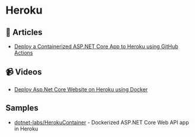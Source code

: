 
# Heroku

## 📝 Articles
- [Deploy a Containerized ASP.NET Core App to Heroku using GitHub Actions](https://codeburst.io/deploy-a-containerized-asp-net-core-app-to-heroku-using-github-actions-9e54c72db943)

## 📹 Videos
- [Deploy Asp.Net Core Website on Heroku using Docker](https://www.youtube.com/watch?v=gQMT4al2Grg)

## Samples
- [dotnet-labs/HerokuContainer](https://github.com/dotnet-labs/HerokuContainer) - Dockerized ASP.NET Core Web API app in Heroku
